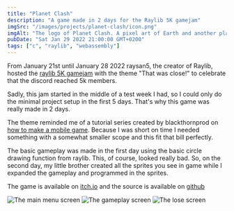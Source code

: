 ```yaml
---
title: "Planet Clash"
description: "A game made in 2 days for the Raylib 5K gamejam"
imgSrc: "/images/projects/planet-clash/icon.png"
imgAlt: "The logo of Planet Clash. A pixel art of Earth and another planet colliding."
pubDate: "Sat Jan 29 2022 21:00:00 GMT+0200"
tags: ["c", "raylib", "webassembly"]
---
```

From January 21st until January 28 2022 raysan5, the creator of Raylib, hosted the [raylib 5K gamejam](https://itch.io/jam/raylib-5k-gamejam) with the theme "That was close!" to celebrate that the discord reached 5k members.

Sadly, this jam started in the middle of a test week I had, so I could only do the minimal project setup in the first 5 days. That's why this game was really made in 2 days.

The theme reminded me of a tutorial series created by blackthornprod on [how to make a mobile game](https://www.youtube.com/watch?v=CGleQZVgdN4). Because I was short on time I needed something with a somewhat smaller scope and this fit that bill perfectly.

The basic gameplay was made in the first day using the basic circle drawing function from raylib. 
This, of course, looked really bad. So, on the second day, my little brother created all the sprites you see in game while I expanded the gameplay and programmed in the sprites.

The game is available on [itch.io](https://mandar1jn.itch.io/planet-clash) and the source is available on [github](https://github.com/mandar1jn/planet-clash)

![The main menu screen](/images/projects/planet-clash/main_menu.png)
![The gameplay screen](/images/projects/planet-clash/gameplay.png)
![The lose screen](/images/projects/planet-clash/lose.png)